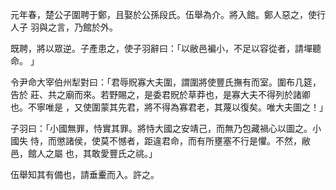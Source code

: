 元年春，楚公子圍聘于鄭，且娶於公孫段氏。伍舉為介。將入館。鄭人惡之，使行人子
羽與之言，乃館於外。

既聘，將以眾逆。子產患之，使子羽辭曰：「以敝邑褊小，不足以容從者，請墠聽命。
」

令尹命大宰伯州犁對曰：「君辱貺寡大夫圍，謂圍將使豐氏撫有而室。圍布几筵，告於
莊、共之廟而來。若野賜之，是委君貺於草莽也，是寡大夫不得列於諸卿也。不寧唯是
，又使圍蒙其先君，將不得為寡君老，其蔑以復矣。唯大夫圖之！」

子羽曰：「小國無罪，恃實其罪。將恃大國之安靖己，而無乃包藏禍心以圖之。小國失
恃，而懲諸侯，使莫不憾者，距違君命，而有所壅塞不行是懼。不然，敝邑，館人之屬
也，其敢愛豐氏之祧。」

伍舉知其有備也，請垂櫜而入。許之。

